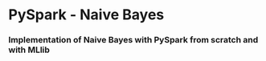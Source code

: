 # PySpark - Naive Bayes

### Implementation of Naive Bayes with PySpark from scratch and with MLlib
